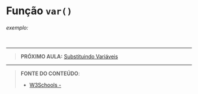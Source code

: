 # Função `var()`





###### exemplo:

``` css
```





***

> **PRÓXIMO AULA:** [Substituindo Variáveis](../24.2-substituindo-variaveis)

***


> **FONTE DO CONTEÚDO**:
>
> - [W3Schools - ]()
